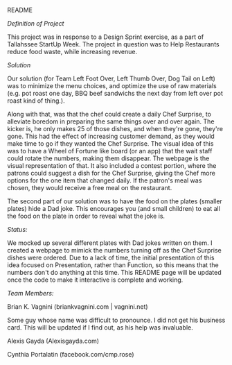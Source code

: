 README

*Definition of Project*

This project was in response to a Design Sprint exercise, as a part of Tallahssee StartUp Week.
The project in question was to Help Restaurants reduce food waste, while increasing revenue.

*Solution*

Our solution (for Team Left Foot Over, Left Thumb Over, Dog Tail on Left) was to minimize the menu choices, and optimize the use of raw materials (e.g. pot roast one day, BBQ beef sandwichs the next day from left over pot roast kind of thing.).

Along with that, was that the chef could create a daily Chef Surprise, to alleviate boredom in preparing the same things over and over again. 
The kicker is, he only makes 25 of those dishes, and when they're gone, they're gone. This had the effect of increasing customer demand, as they would make time to go if they wanted the Chef Surprise. The visual idea of this was to have a Wheel of Fortune like board (or an app) that the wait staff could rotate the numbers, making them disappear. The webpage is the visual representation of that.
It also included a contest portion, where the patrons could suggest a dish for the Chef Surprise, giving the Chef more options for the one item that changed daily. If the patron's meal was chosen, they would receive a free meal on the restaurant.
 
The second part of our solution was to have the food on the plates (smaller plates) hide a Dad joke. This encourages you (and small children) to eat all the food on the plate in order to reveal what the joke is.

*Status:*

We mocked up several different  plates with Dad jokes written on them.
I created a webpage to mimick the numbers turning off as the Chef Surprise dishes were ordered. Due to a lack of time, the initial presentation of this idea focused on Presentation, rather than Function, so this means that the numbers don't do anything at this time. This README page will be updated once the code to make it interactive is complete and working.

*Team Members:*

Brian K. Vagnini (briankvagnini.com | vagnini.net)

Some guy whose name was difficult to pronounce. I did not get his business card. This will be updated if I find out, as his help was invaluable.

Alexis Gayda (Alexisgayda.com)

Cynthia Portalatin (facebook.com/cmp.rose)

